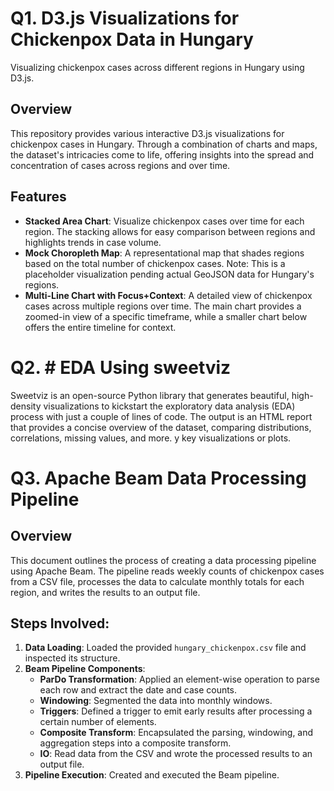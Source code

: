 # Q1. D3.js Visualizations for Chickenpox Data in Hungary

Visualizing chickenpox cases across different regions in Hungary using D3.js.

## Overview

This repository provides various interactive D3.js visualizations for chickenpox cases in Hungary. Through a combination of charts and maps, the dataset's intricacies come to life, offering insights into the spread and concentration of cases across regions and over time.

## Features

- **Stacked Area Chart**: Visualize chickenpox cases over time for each region. The stacking allows for easy comparison between regions and highlights trends in case volume.
- **Mock Choropleth Map**: A representational map that shades regions based on the total number of chickenpox cases. Note: This is a placeholder visualization pending actual GeoJSON data for Hungary's regions.
- **Multi-Line Chart with Focus+Context**: A detailed view of chickenpox cases across multiple regions over time. The main chart provides a zoomed-in view of a specific timeframe, while a smaller chart below offers the entire timeline for context.

# Q2. # EDA Using sweetviz
Sweetviz is an open-source Python library that generates beautiful, high-density visualizations to kickstart the exploratory data analysis (EDA) process with just a couple of lines of code. The output is an HTML report that provides a concise overview of the dataset, comparing distributions, correlations, missing values, and more.
y key visualizations or plots.

# Q3. Apache Beam Data Processing Pipeline

## Overview

This document outlines the process of creating a data processing pipeline using Apache Beam. The pipeline reads weekly counts of chickenpox cases from a CSV file, processes the data to calculate monthly totals for each region, and writes the results to an output file.

## Steps Involved:

1. **Data Loading**: Loaded the provided `hungary_chickenpox.csv` file and inspected its structure.
2. **Beam Pipeline Components**:
   - **ParDo Transformation**: Applied an element-wise operation to parse each row and extract the date and case counts.
   - **Windowing**: Segmented the data into monthly windows.
   - **Triggers**: Defined a trigger to emit early results after processing a certain number of elements.
   - **Composite Transform**: Encapsulated the parsing, windowing, and aggregation steps into a composite transform.
   - **IO**: Read data from the CSV and wrote the processed results to an output file.
3. **Pipeline Execution**: Created and executed the Beam pipeline.

